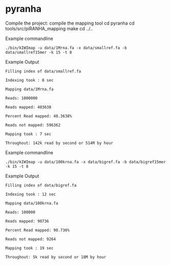 # pyranha

Compile the project: compile the mapping tool
	cd pyranha
	cd tools/src/piRANHA_mapping
	make
	cd ../..

Example commandline

	./bin/kIWImap -u data/1Mrna.fa -x data/smallref.fa -b data/smallref15mer -k 15 -t 8
 
Example Output

	Filling index of data/smallref.fa
	
	Indexing took : 0 sec
	
	Mapping data/1Mrna.fa
	
	Reads: 1000000
	
	Reads mapped: 403638
	
	Percent Read mapped: 40.3638%
	
	Reads not mapped: 596362
	
	Mapping took : 7 sec
	
	Throughout: 142k read by second or 514M by hour


Example commandline

	./bin/kIWImap -u data/100krna.fa -x data/bigref.fa -b data/bigref15mer -k 15 -t 8 

Example Output

	Filling index of data/bigref.fa
	
	Indexing took : 12 sec
	
	Mapping data/100krna.fa
	
	Reads: 100000
	
	Reads mapped: 90736
	
	Percent Read mapped: 90.736%
	
	Reads not mapped: 9264
	
	Mapping took : 19 sec
	
	Throughout: 5k read by second or 18M by hour



